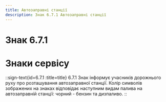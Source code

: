 ```yaml
---
title: Автозаправні станції
description: Знак 6.7.1 Автозаправні станції
---
```

# Знак 6.7.1
# Знаки сервісу
::sign-text{id=6.7.1 :title=title}
6.7.1 Знак інформує учасників дорожнього руху про розташування автозаправної станції.
Колір символів зображених на знаках відповідає наступним видам палива на автозаправній станції: чорний - бензин та дизпаливо.
::